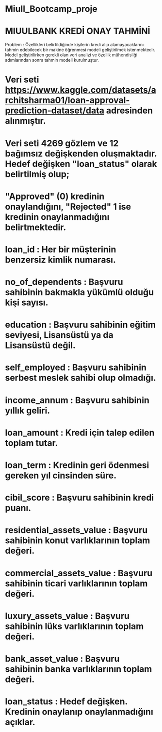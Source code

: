 # Miull_Bootcamp_proje
# MIUULBANK KREDİ ONAY TAHMİNİ #


 Problem : Özellikleri belirtildiğinde kişilerin kredi alıp alamayacaklarını tahmin edebilecek bir makine öğrenmesi
 modeli geliştirilmek istenmektedir. Model geliştirilirken gerekli olan veri analizi ve özellik mühendisliği
 adımlarından sonra tahmin modeli kurulmuştur.

# Veri seti https://www.kaggle.com/datasets/architsharma01/loan-approval-prediction-dataset/data adresinden alınmıştır.
# Veri seti 4269 gözlem ve 12 bağımsız değişkenden oluşmaktadır. Hedef değişken "loan_status" olarak belirtilmiş olup;
# "Approved" (0) kredinin onaylandığını, "Rejected" 1 ise kredinin onaylanmadığını belirtmektedir.

# loan_id : Her bir müşterinin benzersiz kimlik numarası.
# no_of_dependents : Başvuru sahibinin bakmakla yükümlü olduğu kişi sayısı.
# education : Başvuru sahibinin eğitim seviyesi, Lisansüstü ya da Lisansüstü değil.
# self_employed : Başvuru sahibinin serbest meslek sahibi olup olmadığı.
# income_annum : Başvuru sahibinin yıllık geliri.
# loan_amount : Kredi için talep edilen toplam tutar.
# loan_term : Kredinin geri ödenmesi gereken yıl cinsinden süre.
# cibil_score : Başvuru sahibinin kredi puanı.
# residential_assets_value : Başvuru sahibinin konut varlıklarının toplam değeri.
# commercial_assets_value : Başvuru sahibinin ticari varlıklarının toplam değeri.
# luxury_assets_value : Başvuru sahibinin lüks varlıklarının toplam değeri.
# bank_asset_value : Başvuru sahibinin banka varlıklarının toplam değeri.
# loan_status : Hedef değişken. Kredinin onaylanıp onaylanmadığını açıklar.
